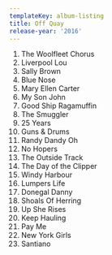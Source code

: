 ```yaml
---
templateKey: album-listing
title: Off Quay
release-year: '2016'
---
```

1. The Woolfleet Chorus
2. Liverpool Lou 
3. Sally Brown 
4. Blue Nose 
5. Mary Ellen Carter 
6. My Son John 
7. Good Ship Ragamuffin 
8. The Smuggler 
9. 25 Years 
10. Guns & Drums
11. Randy Dandy Oh
12. No Hopers 
13. The Outside Track 
14. The Day of the Clipper 
15. Windy Harbour
16. Lumpers Life
17. Donegal Danny
18. Shoals Of Herring
19. Up She Rises
20. Keep Hauling
21. Pay Me
22. New York Girls
23. Santiano
